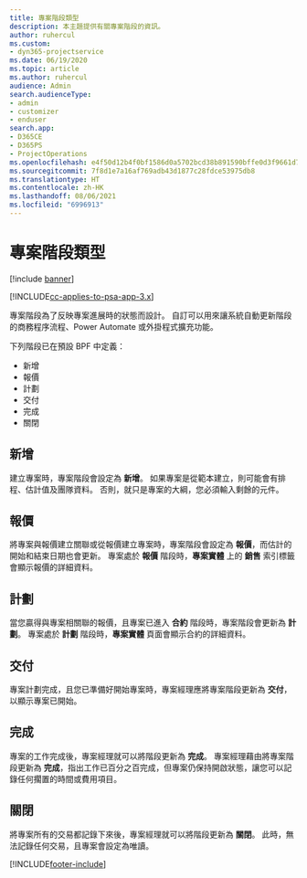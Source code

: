 ```yaml
---
title: 專案階段類型
description: 本主題提供有關專案階段的資訊。
author: ruhercul
ms.custom:
- dyn365-projectservice
ms.date: 06/19/2020
ms.topic: article
ms.author: ruhercul
audience: Admin
search.audienceType:
- admin
- customizer
- enduser
search.app:
- D365CE
- D365PS
- ProjectOperations
ms.openlocfilehash: e4f50d12b4f0bf1586d0a5702bcd38b891590bffe0d3f9661d7f5d170877b54e
ms.sourcegitcommit: 7f8d1e7a16af769adb43d1877c28fdce53975db8
ms.translationtype: HT
ms.contentlocale: zh-HK
ms.lasthandoff: 08/06/2021
ms.locfileid: "6996913"
---
```

# <a name="project-stage-types"></a>專案階段類型 

[!include [banner](../includes/psa-now-project-operations.md)]

[!INCLUDE[cc-applies-to-psa-app-3.x](../includes/cc-applies-to-psa-app-3x.md)]

專案階段為了反映專案進展時的狀態而設計。 自訂可以用來讓系統自動更新階段的商務程序流程、Power Automate 或外掛程式擴充功能。

下列階段已在預設 BPF 中定義：

- 新增​​
- 報價
- 計劃
- 交付
- 完成
- 關閉 

## <a name="new"></a>新增

建立專案時，專案階段會設定為 **新增**。 如果專案是從範本建立，則可能會有排程、估計值及團隊資料。 否則，就只是專案的大綱，您必須輸入剩餘的元件。

## <a name="quote"></a>報價

將專案與報價建立關聯或從報價建立專案時，專案階段會設定為 **報價**，而估計的開始和結束日期也會更新。 專案處於 **報價** 階段時，**專案實體** 上的 **銷售** 索引標籤會顯示報價的詳細資料。

## <a name="plan"></a>計劃

當您贏得與專案相關聯的報價，且專案已進入 **合約** 階段時，專案階段會更新為 **計劃**。 專案處於 **計劃** 階段時，**專案實體** 頁面會顯示合約的詳細資料。

## <a name="deliver"></a>交付

專案計劃完成，且您已準備好開始專案時，專案經理應將專案階段更新為 **交付**，以顯示專案已開始。

## <a name="complete"></a>完成 

專案的工作完成後，專案經理就可以將階段更新為 **完成**。 專案經理藉由將專案階段更新為 **完成**，指出工作已百分之百完成，但專案仍保持開啟狀態，讓您可以記錄任何擱置的時間或費用項目。

## <a name="close"></a>關閉

將專案所有的交易都記錄下來後，專案經理就可以將階段更新為 **關閉**。 此時，無法記錄任何交易，且專案會設定為唯讀。


[!INCLUDE[footer-include](../includes/footer-banner.md)]